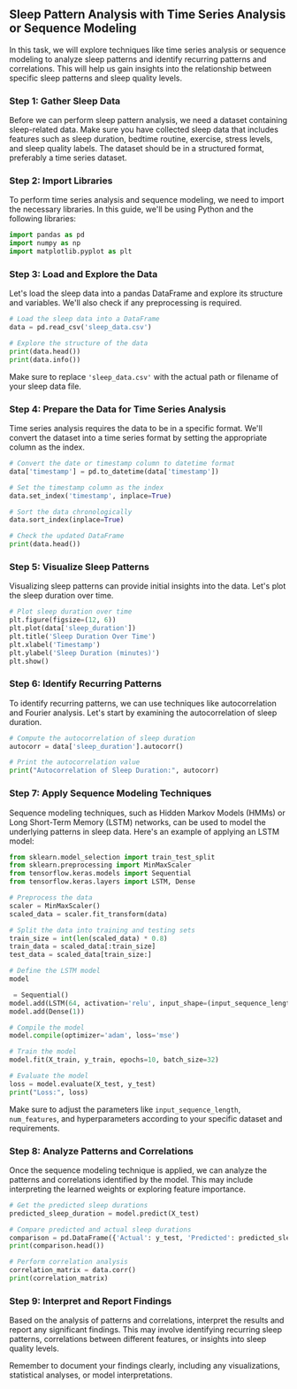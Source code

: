 
## Sleep Pattern Analysis with Time Series Analysis or Sequence Modeling

In this task, we will explore techniques like time series analysis or sequence modeling to analyze sleep patterns and identify recurring patterns and correlations. This will help us gain insights into the relationship between specific sleep patterns and sleep quality levels.

### Step 1: Gather Sleep Data

Before we can perform sleep pattern analysis, we need a dataset containing sleep-related data. Make sure you have collected sleep data that includes features such as sleep duration, bedtime routine, exercise, stress levels, and sleep quality labels. The dataset should be in a structured format, preferably a time series dataset.

### Step 2: Import Libraries

To perform time series analysis and sequence modeling, we need to import the necessary libraries. In this guide, we'll be using Python and the following libraries:

```python
import pandas as pd
import numpy as np
import matplotlib.pyplot as plt
```

### Step 3: Load and Explore the Data

Let's load the sleep data into a pandas DataFrame and explore its structure and variables. We'll also check if any preprocessing is required.

```python
# Load the sleep data into a DataFrame
data = pd.read_csv('sleep_data.csv')

# Explore the structure of the data
print(data.head())
print(data.info())
```

Make sure to replace `'sleep_data.csv'` with the actual path or filename of your sleep data file.

### Step 4: Prepare the Data for Time Series Analysis

Time series analysis requires the data to be in a specific format. We'll convert the dataset into a time series format by setting the appropriate column as the index.

```python
# Convert the date or timestamp column to datetime format
data['timestamp'] = pd.to_datetime(data['timestamp'])

# Set the timestamp column as the index
data.set_index('timestamp', inplace=True)

# Sort the data chronologically
data.sort_index(inplace=True)

# Check the updated DataFrame
print(data.head())
```

### Step 5: Visualize Sleep Patterns

Visualizing sleep patterns can provide initial insights into the data. Let's plot the sleep duration over time.

```python
# Plot sleep duration over time
plt.figure(figsize=(12, 6))
plt.plot(data['sleep_duration'])
plt.title('Sleep Duration Over Time')
plt.xlabel('Timestamp')
plt.ylabel('Sleep Duration (minutes)')
plt.show()
```

### Step 6: Identify Recurring Patterns

To identify recurring patterns, we can use techniques like autocorrelation and Fourier analysis. Let's start by examining the autocorrelation of sleep duration.

```python
# Compute the autocorrelation of sleep duration
autocorr = data['sleep_duration'].autocorr()

# Print the autocorrelation value
print("Autocorrelation of Sleep Duration:", autocorr)
```

### Step 7: Apply Sequence Modeling Techniques

Sequence modeling techniques, such as Hidden Markov Models (HMMs) or Long Short-Term Memory (LSTM) networks, can be used to model the underlying patterns in sleep data. Here's an example of applying an LSTM model:

```python
from sklearn.model_selection import train_test_split
from sklearn.preprocessing import MinMaxScaler
from tensorflow.keras.models import Sequential
from tensorflow.keras.layers import LSTM, Dense

# Preprocess the data
scaler = MinMaxScaler()
scaled_data = scaler.fit_transform(data)

# Split the data into training and testing sets
train_size = int(len(scaled_data) * 0.8)
train_data = scaled_data[:train_size]
test_data = scaled_data[train_size:]

# Define the LSTM model
model

 = Sequential()
model.add(LSTM(64, activation='relu', input_shape=(input_sequence_length, num_features)))
model.add(Dense(1))

# Compile the model
model.compile(optimizer='adam', loss='mse')

# Train the model
model.fit(X_train, y_train, epochs=10, batch_size=32)

# Evaluate the model
loss = model.evaluate(X_test, y_test)
print("Loss:", loss)
```

Make sure to adjust the parameters like `input_sequence_length`, `num_features`, and hyperparameters according to your specific dataset and requirements.

### Step 8: Analyze Patterns and Correlations

Once the sequence modeling technique is applied, we can analyze the patterns and correlations identified by the model. This may include interpreting the learned weights or exploring feature importance.

```python
# Get the predicted sleep durations
predicted_sleep_duration = model.predict(X_test)

# Compare predicted and actual sleep durations
comparison = pd.DataFrame({'Actual': y_test, 'Predicted': predicted_sleep_duration.flatten()})
print(comparison.head())

# Perform correlation analysis
correlation_matrix = data.corr()
print(correlation_matrix)
```

### Step 9: Interpret and Report Findings

Based on the analysis of patterns and correlations, interpret the results and report any significant findings. This may involve identifying recurring sleep patterns, correlations between different features, or insights into sleep quality levels.

Remember to document your findings clearly, including any visualizations, statistical analyses, or model interpretations.

